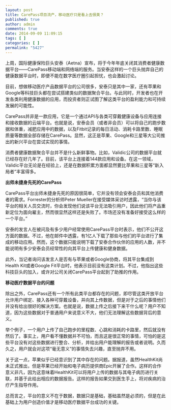 ```yaml
---
layout: post
title: CarePass项目流产，移动医疗只是看上去很美？
published: true
author: admin
comments: true
date: 2014-09-09 11:09:15
tags: [ ]
categories: [ ]
permalink: "5427"
---
```



上周，国际健康保险巨头安泰（Aetna）宣布，将于今年年底关闭其消费者健康数据平台——CarePass移动端和网络端的服务。当安泰这样的一个巨头抛弃自己的健康数据平台时，即便不能在数字医疗圈引起担忧，也会激起讨论。

目前，想做移动医疗产品数据平台的公司很多，安泰只是其中一家，还有苹果和Google等科技巨头都在尝试搭建类似的数据聚合平台。与此同时，开发者也在开发各类利用健康数据的应用，而投资者则正试图了解这类平台的盈利能力和可持续发展的可能性。

CarePass并非是一款应用，它是一个通过API与各类可穿戴健康设备与应用连接和接收数据的云端平台。也就是说，安泰会员（或者非会员）可以将自己的跑步数据和体重，减肥应用中的数据，以及Fitbit记录的每日活动、消耗卡路里数、睡眠质量等数据全部存储在CarePass。显然，这正是苹果、Google和三星等大公司推出的新兴平台在尝试实现的事情。

消费者健康数据聚合平台并不是什么新鲜事物。比如，Validic公司的数据平台就已经存在好几年了。目前，该平台上连接着144款应用和设备。在这一领域，Validic平台无论是在经验上，还是在数据积累方面都显然要比苹果和三星等“新入局者”丰富得多。

**出师未捷身先死的CarePass**

CarePass平台出师未捷身先死的原因很简单，它并没有领会安泰会员和其他消费者的需求。Forrester的分析师Peter Mueller在接受媒体采访时透露，“当你与该平台的相关人员交流时，你会发现他们说该平台无法吸引用户，因此他们将产品重新定位为面向雇主，然而很显然这样还是失败了。市场还没有准备好接受这么样的一个平台。”

安泰的发言人在被问及有多少用户经常使用CarePass平台时表示，他们不公开这方面的数据。不过，他在邮件中透露，有1亿人下载了那些与他们的平台进行了集成的移动应用。然而，这个数据只能说明下载了安泰合作伙伴的应用的人数，并不能说明有多少安泰会员经常性的向其平台上传健康和健身数据。

此外，当记者询问该发言人是否有与苹果或者Google协商，将其平台集成到Health Kit或者Google Fit平台时，他表示目前没有这类计划。不过，他指出这些科技巨头的加入，或许对公司关闭CarePass平台起到了助推的作用。

**移动医疗数据平台的问题**

除出之外，CarePass还有一个所有此类平台都存在的问题，即尽管这类开放平台允许用户绑定、接入各种可穿戴设备，并向其上传数据，但是对于之后的事情他们并没有给出很好的解决方案。也就是说，数据上传之后接下来干什么呢？用户不知道，因为这些数据对于普通用户来说意义不大，他们无法理解这些数据背后的意义。

举个例子，一个用户上传了自己跑步的里程数、心跳和消耗的卡路里，然后就没有然后了。事实上，用户看不懂数据并不可怕，而且这是很正常的事情，可怕的是这些平台没有对这些数据进行整合、分析，并给出用户能理解的报告或者说明。久而久之，用户就会对这项“毫无意义”的事情失去兴趣，直至抛弃不用。

关于这一点，苹果似乎已经意识到了其中存在的问题。据报道，虽然HealthKit尚未正式推出，但是苹果已经开始和电子病历提供商Epic开展了合作。这样的合作意义非凡，因为这意味着HealthKit可以将用户上传的数据与其电子病历进行关联，并基于此给出相应的数据报告。这样的报告如果交到医生手上，将对疾病的治疗产生指导作用。

总而言之，平台的意义不在于数据，数据只是基础，基础虽然是必须的，但是在此基础上为用户创造价值才是移动医疗数据平台成功的关键。